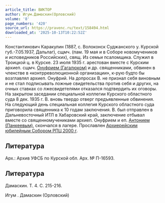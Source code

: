 ```yaml
---
article_title: ВИКТОР
author: Игум.Дамаскин(Орловский)
volume: '8'
page_numbers: '420'
source_url: https://pravenc.ru/text/158494.html
downloaded_at: '2025-10-13T10:22:52Z'
---
```


Константинович Каракулин (1887, с. Волоконск Суджанского у. Курской губ.-7.05.1937, Дальлаг), сщмч. (пам. 19 мая и в Соборе новомучеников и исповедников Российских), свящ. Из семьи псаломщика. Служил в Троицкой ц. в Курске. 23 июля 1935 г. арестован вместе с Курским архиеп. сщмч. [Онуфрием (Гагалюком)](<https://pravenc.ru/text/Онуфрием (Гагалюком).html>) и др. священниками, обвинен в членстве в «контрреволюционной организации», к-рую будто бы возглавлял архиеп. Онуфрий. На допросах В. не признал себя виновным и не стал подписывать ложные свидетельства против себя и других, на очных ставках со лжесвидетелями отказался подтвердить их оговоры. На закрытом заседании специальной коллегии Курского областного суда 8 дек. 1935 г. В. вновь твердо отверг предъявленные обвинения. На следующий день специальная коллегия Курского областного суда приговорила священника к 10 годам заключения. В. был отправлен в Дальневосточный ИТЛ в Хабаровский край, заключение отбывал вместе со священномучениками архиеп. Онуфрием и еп. [Антонием (Панкеевым)](<https://pravenc.ru/text/Антоний (Панкеев.html>), скончался в лагере. Прославлен [Архиерейским юбилейным Собором РПЦ 2000 г](<https://pravenc.ru/text/Архиерейский Юбилейный Собор Русской Православной Церкви 2000 г .html>).

## Литература

Арх.: Архив УФСБ по Курской обл. Арх. № П-16593.

## Литература

Дамаскин. Т. 4. С. 215-216.

Игум .  Дамаскин   (Орловский)
